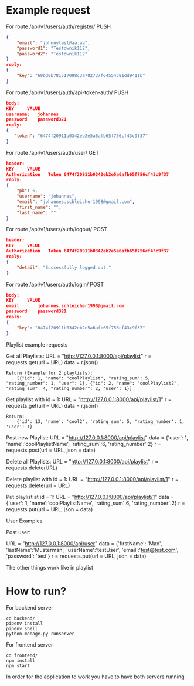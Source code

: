 # Example request

For route /api/v1/users/auth/register/ PUSH
```json
{
    "email": "johnnytest@aa.aa",
    "password1": "Testownik112",
    "password2": "Testownik112"
}
reply:
{
    "key": "69bd0b781517098c3a782737f64554381dd9411b"
}
```

For route /api/v1/users/auth/api-token-auth/ PUSH
```json
body:
KEY		VALUE
username:	johannes
password	password321
reply:
{
   "token": "6474f20911b0342eb2e5a6afb65f756cf43c9f37"
}
```

For route /api/v1/users/auth/user/ GET
```json
header:
KEY		VALUE
Authorization	Token 6474f20911b0342eb2e5a6afb65f756cf43c9f37
reply:
{
    "pk": 6,
    "username": "johannes",
    "email": "johannes.schleicher1998@gmail.com",
    "first_name": "",
    "last_name": ""
}
```

For route /api/v1/users/auth/logout/ POST
```json
header:
KEY		VALUE
Authorization	Token 6474f20911b0342eb2e5a6afb65f756cf43c9f37
reply:
{
    "detail": "Successfully logged out."
}
```

For route /api/v1/users/auth/login/ POST
```json
body:
KEY		VALUE
email		johannes.schleicher1998@gmail.com
password	password321
reply:
{
    "key": "6474f20911b0342eb2e5a6afb65f756cf43c9f37"
}
```
Playlist example requests

Get all Playlists:
	URL = "http://127.0.0.1:8000/api/playlist"
	r = requests.get(url = URL)
	data = r.json()

	Return (Example for 2 playlists):
		[{"id": 1, "name": "coolPlaylist", "rating_sum": 5, "rating_number": 1, "user": 1}, {"id": 2, "name": "coolPlaylist2", "rating_sum": 4, "rating_number": 2, "user": 1}]

Get playlist with id = 1:
	URL = "http://127.0.0.1:8000/api/playlist/1"
	r = requests.get(url = URL)
	data = r.json()

	Return:
		{'id': 13, 'name': 'cool2', 'rating_sum': 5, 'rating_number': 1, 'user': 1}

Post new Playlist:
	URL = "http://127.0.0.1:8000/api/playlist"
	data = {'user': 1,
			'name':'coolPlaylistName',
			'rating_sum':6,
			'rating_number':2}
	r = requests.post(url = URL, json = data)

Delete all Playlists:
	URL = "http://127.0.0.1:8000/api/playlist"
	r = requests.delete(URL)

Delete playlist with id = 1:
	URL = "http://127.0.0.1:8000/api/playlist/1"
	r = requests.delete(url = URL)
	
Put playlist at id = 1:
URL = "http://127.0.0.1:8000/api/playlist/1"
data = {'user': 1,
        'name':'coolPlaylistName',
		'rating_sum':6,
		'rating_number':2}
r = requests.put(url = URL, json = data)

User Examples

Post user:

URL = "http://127.0.0.1:8000/api/user"
data = {'firstName': 'Max',
		'lastName':'Musterman',
		'userName':'testUser',
        'email':'test@test.com',
        'password': 'test'}
r = requests.put(url = URL, json = data)

The other things work like in playlist

# How to run?

For backend server
```
cd backend/
pipenv install
pipenv shell
python manage.py runserver
```

For frontend server

```
cd frontend/
npm install
npm start
```

In order for the application to work you have to have both servers running.
